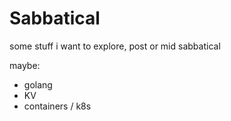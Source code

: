 # Sabbatical
 some stuff i want to explore, post or mid sabbatical

 maybe:
 - golang
 - KV
 - containers / k8s
